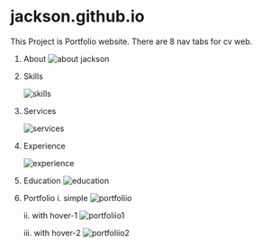 # jackson.github.io
This Project is Portfolio  website. 
There are 8 nav tabs for cv web.

1. About
![about jackson](https://user-images.githubusercontent.com/76577184/147526962-de809c0a-c9de-4357-a735-481de8576b81.png)


  2. Skills

         
      ![skills](https://user-images.githubusercontent.com/76577184/147527974-3cc23229-88e8-42fe-aab5-584e7e2e9901.png)



  3. Services 
         
      ![services](https://user-images.githubusercontent.com/76577184/147527887-f179fa74-da99-478e-9be0-3937d21a9685.png)


 4. Experience
  
     ![experience](https://user-images.githubusercontent.com/76577184/147528472-525075f3-530f-484c-be93-d5d708a35c26.png)


 5. Education 
    ![education](https://user-images.githubusercontent.com/76577184/147528560-4d1a05b1-c5e8-4885-893c-cc0891adc30f.png)

    
6. Portfolio
    i. simple 
        ![portfoliio](https://user-images.githubusercontent.com/76577184/147528850-d652685d-7782-4e3d-869a-be4e591fd2e2.png)
        
    ii. with hover-1
        ![portfoliio1](https://user-images.githubusercontent.com/76577184/147528913-0104ebd4-303a-4da7-86d9-7b15319a6fb8.png)
    
    iii. with hover-2
        ![portfoliio2](https://user-images.githubusercontent.com/76577184/147528927-1f092228-f332-4ef2-8c7e-21b1cc595a6a.png)

        

